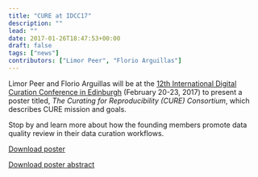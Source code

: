 ```yaml
---
title: "CURE at IDCC17"
description: ""
lead: ""
date: 2017-01-26T18:47:53+00:00
draft: false
tags: ["news"]
contributors: ["Limor Peer", "Florio Arguillas"]
---
```


Limor Peer and Florio Arguillas will be at the [12th International Digital Curation Conference in Edinburgh](http://www.dcc.ac.uk/events/idcc17) (February 20-23, 2017) to present a poster titled, _The Curating for Reproducibility (CURE) Consortium_, which describes CURE mission and goals.

Stop by and learn more about how the founding members promote data quality review in their data curation workflows.

[Download poster](CURE_IDCC2017_Poster.pdf)

[Download poster abstract](idcc17_poster_formatted.pdf)
